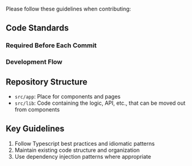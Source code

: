 Please follow these guidelines when contributing:

## Code Standards

### Required Before Each Commit

### Development Flow

## Repository Structure
- `src/app`: Place for components and pages
- `src/lib`: Code containing the logic, API, etc., that can be moved out from components

## Key Guidelines
1. Follow Typescript best practices and idiomatic patterns
2. Maintain existing code structure and organization
3. Use dependency injection patterns where appropriate